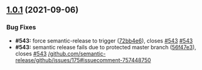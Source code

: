 ## [1.0.1](https://github.com/proSingularity/you-are-awesome-app/compare/v1.0.0...v1.0.1) (2021-09-06)


### Bug Fixes

* **#543:** force semantic-release to trigger ([72bb4e6](https://github.com/proSingularity/you-are-awesome-app/commit/72bb4e63b715ebde9de30f13672a6a8b56754a3e)), closes [#543](https://github.com/proSingularity/you-are-awesome-app/issues/543) [#543](https://github.com/proSingularity/you-are-awesome-app/issues/543)
* **#543:** semantic release fails due to protected master branch ([56f47e3](https://github.com/proSingularity/you-are-awesome-app/commit/56f47e33eb55d3a81ca843ca161eff05cfefeb40)), closes [#543](https://github.com/proSingularity/you-are-awesome-app/issues/543) [/github.com/semantic-release/github/issues/175#issuecomment-757448750](https://github.com//github.com/semantic-release/github/issues/175/issues/issuecomment-757448750)

